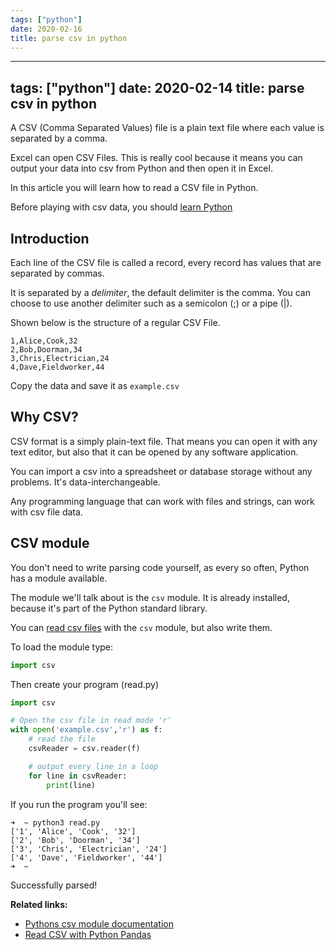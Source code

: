 ```yaml
---
tags: ["python"]
date: 2020-02-16
title: parse csv in python
---
```

---
tags: ["python"]
date: 2020-02-14
title: parse csv in python
---
A CSV (Comma Separated Values) file is a plain text file where each value is separated by a comma. 

Excel can open CSV Files. This is really cool because it means you can output your data into csv from Python and then open it in Excel.

In this article you will learn how to read a CSV file in Python.

Before playing with csv data, you should <a href="https://gumroad.com/l/dcsp">learn Python</a>

## Introduction

Each line of the CSV file is called a record, every record has values that are separated by commas. 

It is separated by a *delimiter*, the default delimiter is the comma. You can choose to use another delimiter such as a semicolon (;) or a pipe (|).

Shown below is the structure of a regular CSV File.

    1,Alice,Cook,32
    2,Bob,Doorman,34
    3,Chris,Electrician,24
    4,Dave,Fieldworker,44

Copy the data and save it as `example.csv`

## Why CSV?

CSV format is a simply plain-text file. That means you can open it with any text editor, but also that it can be opened by any software application.

You can import a csv into a spreadsheet or database storage without any problems. It's data-interchangeable.

Any programming language that can work with files and strings, can work with csv file data. 

## CSV module

You don't need to write parsing code yourself, as every so often, Python has a module available.

The module we'll talk about is the `csv` module. It is already installed, because it's part of the Python standard library.

You can <a href="https://pythonspot.com/reading-csv-files-in-python/">read csv files</a> with the `csv` module, but also write them.

To load the module type:

```python
import csv
```

Then create your program (read.py)

```python
import csv

# Open the csv file in read mode 'r'                                                                                                                                              
with open('example.csv','r') as f:
    # read the file                                                                                                                                                               
    csvReader = csv.reader(f)

    # output every line in a loop                                                                                                                                                 
    for line in csvReader:
        print(line)
```

If you run the program you'll see:

    ➜  ~ python3 read.py 
    ['1', 'Alice', 'Cook', '32']
    ['2', 'Bob', 'Doorman', '34']
    ['3', 'Chris', 'Electrician', '24']
    ['4', 'Dave', 'Fieldworker', '44']
    ➜  ~ 

Successfully parsed!


**Related links:**
* <a href="https://docs.python.org/3.8/library/csv.html">Pythons csv module documentation</a>
* <a href="https://pythonprogramminglanguage.com/read-csv/">Read CSV with Python Pandas</a>

